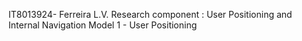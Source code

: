 IT8013924- Ferreira L.V.
Research component : User Positioning and Internal Navigation
Model 1 - User Positioning